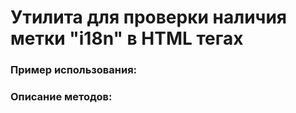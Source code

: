 # Утилита для проверки наличия метки "i18n" в HTML тегах

### Пример использования:

### Описание методов:

```

```